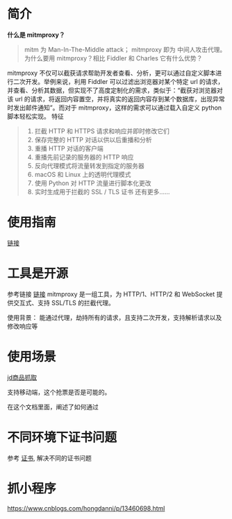 # 简介
**什么是 mitmproxy？**
>mitm 为 Man-In-The-Middle attack；
>mitmproxy 即为 中间人攻击代理。
>为什么要用 mitmproxy？相比 Fiddler 和 Charles 它有什么优势？

mitmproxy 不仅可以截获请求帮助开发者查看、分析，更可以通过自定义脚本进行二次开发。举例来说，利用 Fiddler 可以过滤出浏览器对某个特定 url 的请求，并查看、分析其数据，但实现不了高度定制化的需求，类似于：“截获对浏览器对该 url 的请求，将返回内容置空，并将真实的返回内容存到某个数据库，出现异常时发出邮件通知”。而对于 mitmproxy，这样的需求可以通过载入自定义 python 脚本轻松实现。
特征

>1. 拦截 HTTP 和 HTTPS 请求和响应并即时修改它们
>2. 保存完整的 HTTP 对话以供以后重播和分析
>3. 重播 HTTP 对话的客户端
>4. 重播先前记录的服务器的 HTTP 响应
>5. 反向代理模式将流量转发到指定的服务器
>6. macOS 和 Linux 上的透明代理模式
>7. 使用 Python 对 HTTP 流量进行脚本化更改
>8. 实时生成用于拦截的 SSL / TLS 证书
>还有更多……

# 使用指南
[链接](https://www.cnblogs.com/hongdanni/p/13460698.html)

# 工具是开源
参考链接 [链接](https://docs.mitmproxy.org/stable/)
mitmproxy 是一组工具，为 HTTP/1、HTTP/2 和 WebSocket 提供交互式、支持 SSL/TLS 的拦截代理。

使用背景： 能通过代理，劫持所有的请求，且支持二次开发，支持解析请求以及修改响应等

# 使用场景
[jd商品抓取](https://testerhome.com/articles/31284?order_by=created_at&)

支持移动端，这个抢票是否是可能的。

在这个文档里面，阐述了如何通过

# 不同环境下证书问题
参考  [证书](https://earthly.dev/blog/mitmproxy/), 解决不同的证书问题

# 抓小程序 
https://www.cnblogs.com/hongdanni/p/13460698.html



